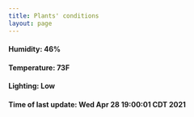 ```yaml
---
title: Plants' conditions
layout: page
---
```



#### Humidity: 46%
#### Temperature: 73F
#### Lighting: Low
#### Time of last update: Wed Apr 28 19:00:01 CDT 2021

